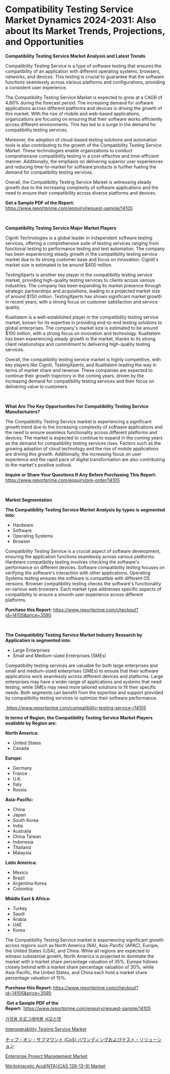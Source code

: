 <p><h1>Compatibility Testing Service Market Dynamics 2024-2031: Also about Its Market Trends, Projections, and Opportunities</h1></p><p><strong>Compatibility Testing Service Market Analysis and Latest Trends</strong></p>
<p><p>Compatibility Testing Service is a type of software testing that ensures the compatibility of an application with different operating systems, browsers, networks, and devices. This testing is crucial to guarantee that the software functions seamlessly across various platforms and configurations, providing a consistent user experience.</p><p>The Compatibility Testing Service Market is expected to grow at a CAGR of 4.80% during the forecast period. The increasing demand for software applications across different platforms and devices is driving the growth of this market. With the rise of mobile and web-based applications, organizations are focusing on ensuring that their software works efficiently across different environments. This has led to a surge in the demand for compatibility testing services.</p><p>Moreover, the adoption of cloud-based testing solutions and automation tools is also contributing to the growth of the Compatibility Testing Service Market. These technologies enable organizations to conduct comprehensive compatibility testing in a cost-effective and time-efficient manner. Additionally, the emphasis on delivering superior user experiences and reducing time-to-market for software products is further fueling the demand for compatibility testing services.</p><p>Overall, the Compatibility Testing Service Market is witnessing steady growth due to the increasing complexity of software applications and the need to ensure their compatibility across diverse platforms and devices.</p></p>
<p><strong>Get a Sample PDF of the Report:&nbsp;</strong> <a href="https://www.reportprime.com/enquiry/request-sample/14105">https://www.reportprime.com/enquiry/request-sample/14105</a></p>
<p>&nbsp;</p>
<p><strong>Compatibility Testing Service Major Market Players</strong></p>
<p><p>Cigniti Technologies is a global leader in independent software testing services, offering a comprehensive suite of testing services ranging from functional testing to performance testing and test automation. The company has been experiencing steady growth in the compatibility testing service market due to its strong customer base and focus on innovation. Cigniti's market size is estimated to be around $400 million.</p><p>TestingXperts is another key player in the compatibility testing service market, providing high-quality testing services to clients across various industries. The company has been expanding its market presence through strategic partnerships and acquisitions, leading to a projected market size of around $150 million. TestingXperts has shown significant market growth in recent years, with a strong focus on customer satisfaction and service quality.</p><p>Kualitatem is a well-established player in the compatibility testing service market, known for its expertise in providing end-to-end testing solutions to global enterprises. The company's market size is estimated to be around $100 million, with a strong focus on innovation and technology. Kualitatem has been experiencing steady growth in the market, thanks to its strong client relationships and commitment to delivering high-quality testing services.</p><p>Overall, the compatibility testing service market is highly competitive, with key players like Cigniti, TestingXperts, and Kualitatem leading the way in terms of market share and revenue. These companies are expected to continue their growth trajectory in the coming years, driven by the increasing demand for compatibility testing services and their focus on delivering value to customers.</p></p>
<p>&nbsp;</p>
<p><strong>What Are The Key Opportunities For Compatibility Testing Service Manufacturers?</strong></p>
<p><p>The Compatibility Testing Service market is experiencing a significant growth trend due to the increasing complexity of software applications and the need to ensure seamless functionality across different platforms and devices. The market is expected to continue to expand in the coming years as the demand for compatibility testing services rises. Factors such as the growing adoption of cloud technology and the rise of mobile applications are driving this growth. Additionally, the increasing focus on user experience and the rapid pace of digital transformation are also contributing to the market's positive outlook.</p></p>
<p><strong>Inquire or Share Your Questions If Any Before Purchasing This Report:</strong> <a href="https://www.reportprime.com/enquiry/pre-order/14105">https://www.reportprime.com/enquiry/pre-order/14105</a></p>
<p>&nbsp;</p>
<p><strong>Market Segmentation</strong></p>
<p><strong>The Compatibility Testing Service Market Analysis by types is segmented into:</strong></p>
<p><ul><li>Hardware</li><li>Software</li><li>Operating Systems</li><li>Browser</li></ul></p>
<p><p>Compatibility Testing Service is a crucial aspect of software development, ensuring the application functions seamlessly across various platforms. Hardware compatibility testing involves checking the software's performance on different devices. Software compatibility testing focuses on verifying the software's interaction with other applications. Operating Systems testing ensures the software is compatible with different OS versions. Browser compatibility testing checks the software's functionality on various web browsers. Each market type addresses specific aspects of compatibility to ensure a smooth user experience across different platforms.</p></p>
<p><strong>Purchase this Report:&nbsp;</strong><a href="https://www.reportprime.com/checkout?id=14105&price=3590">https://www.reportprime.com/checkout?id=14105&price=3590</a></p>
<p>&nbsp;</p>
<p><strong>The Compatibility Testing Service Market Industry Research by Application is segmented into:</strong></p>
<p><ul><li>Large Enterprises</li><li>Small and Medium-sized Enterprises (SMEs)</li></ul></p>
<p><p>Compatibility testing services are valuable for both large enterprises and small and medium-sized enterprises (SMEs) to ensure that their software applications work seamlessly across different devices and platforms. Large enterprises may have a wider range of applications and systems that need testing, while SMEs may need more tailored solutions to fit their specific needs. Both segments can benefit from the expertise and support provided by compatibility testing services to optimize their software performance.</p></p>
<p><a href="https://www.reportprime.com/compatibility-testing-service-r14105">&nbsp;https://www.reportprime.com/compatibility-testing-service-r14105</a></p>
<p><strong>In terms of Region, the Compatibility Testing Service Market Players available by Region are:</strong></p>
<p>
    <p> <strong> North America: </strong>
        <ul>
            <li>United States</li>
            <li>Canada</li>
        </ul>
        </p> 
    <p> <strong> Europe: </strong>
        <ul>
            <li>Germany</li>
            <li>France</li>
            <li>U.K.</li>
            <li>Italy</li>
            <li>Russia</li>
        </ul>
        </p> 
    <p> <strong> Asia-Pacific: </strong>
        <ul>
            <li>China</li>
            <li>Japan</li>
            <li>South Korea</li>
            <li>India</li>
            <li>Australia</li>
            <li>China Taiwan</li>
            <li>Indonesia</li>
            <li>Thailand</li>
            <li>Malaysia</li>
        </ul>
        </p> 
    <p> <strong> Latin America: </strong>
        <ul>
            <li>Mexico</li>
            <li>Brazil</li>
            <li>Argentina Korea</li>
            <li>Colombia</li>
        </ul>
        </p> 
    <p> <strong> Middle East & Africa: </strong>
        <ul>
            <li>Turkey</li>
            <li>Saudi</li>
            <li>Arabia</li>
            <li>UAE</li>
            <li>Korea</li>
        </ul>
    </p>
    </p>
<p><p>The Compatibility Testing Service market is experiencing significant growth across regions such as North America (NA), Asia-Pacific (APAC), Europe, the United States (USA), and China. While all regions are expected to witness substantial growth, North America is projected to dominate the market with a market share percentage valuation of 35%. Europe follows closely behind with a market share percentage valuation of 30%, while Asia-Pacific, the United States, and China each hold a market share percentage valuation of 15%.</p></p>
<p><strong>Purchase this Report: </strong><a href="https://www.reportprime.com/checkout?id=14105&price=3590">https://www.reportprime.com/checkout?id=14105&price=3590</a></p>
<p>&nbsp;<strong>Get a Sample PDF of the Report:&nbsp;&nbsp;</strong><a href="https://www.reportprime.com/enquiry/request-sample/14105">https://www.reportprime.com/enquiry/request-sample/14105</a></p>
<p><strong></strong></p>
<p><p><a href="https://medium.com/@constantinvon/%EA%B1%B0%EC%A3%BC%EC%9A%A9-%ED%94%84%EB%A1%9C%EA%B7%B8%EB%9E%98-%EB%AF%B8%ED%84%B0-%ED%97%88%EB%AA%AC-%EC%8A%B7%ED%8A%B8-%EC%8B%9C%EC%9E%A5-%EA%B2%BD%EC%9F%81-%EB%B6%84%EC%84%9D-%EC%8B%9C%EC%9E%A5-%EB%8F%99%ED%96%A5-%EB%B0%8F-2031-%EB%85%84%EA%B9%8C%EC%A7%80%EC%9D%98-%EC%98%88%EC%B8%A1-15312148d4d0">가정용 프로그래머블 서모스탯</a></p><p><a href="https://github.com/seekum/Market-Research-Report-List-2/blob/main/interoperability-testing-service-market.md">Interoperability Testing Service Market</a></p><p><a href="https://github.com/JerelSchulit20231/Market-Research-Report-List-1/blob/main/825054780749.md">チップ・オン・サブマウント (CoS) バウンディングおよびテスト・ソリューション</a></p><p><a href="https://github.com/timeliteaut/Market-Research-Report-List-2/blob/main/enterprise-project-management-market.md">Enterprise Project Management Market</a></p><p><a href="https://www.linkedin.com/pulse/nitrilotriacetic-acidntacas-139-13-9-market-size-share-amp-nm1ac">Nitrilotriacetic Acid(NTA)(CAS 139-13-9) Market</a></p></p>